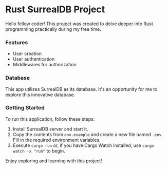 # Rust SurrealDB Project

Hello fellow coder! This project was created to delve deeper into Rust programming practically during my free time.

### Features
- User creation
- User authentication
- Middlewares for authorization

### Database
This app utilizes SurrealDB as its database. It's an opportunity for me to explore this innovative database.

### Getting Started
To run this application, follow these steps:
1. Install SurrealDB server and start it.
2. Copy the contents from `env.example` and create a new file named `.env`. Fill in the required environment variables.
3. Execute `cargo run` or, if you have Cargo Watch installed, use `cargo watch -x "run"` to begin.

Enjoy exploring and learning with this project!



